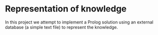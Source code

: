 # Representation of knowledge
In this project we attempt to implement a Prolog solution using an external database (a simple text file) to represent the knowledge. 
